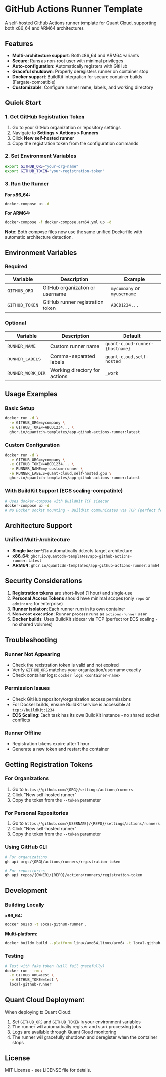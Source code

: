 # GitHub Actions Runner Template

A self-hosted GitHub Actions runner template for Quant Cloud, supporting both x86_64 and ARM64 architectures.

## Features

- **Multi-architecture support**: Both x86_64 and ARM64 variants
- **Secure**: Runs as non-root user with minimal privileges
- **Auto-configuration**: Automatically registers with GitHub
- **Graceful shutdown**: Properly deregisters runner on container stop
- **Docker support**: BuildKit integration for secure container builds (Fargate-compatible)
- **Customizable**: Configure runner name, labels, and working directory

## Quick Start

### 1. Get GitHub Registration Token

1. Go to your GitHub organization or repository settings
2. Navigate to **Settings > Actions > Runners**
3. Click **New self-hosted runner**
4. Copy the registration token from the configuration commands

### 2. Set Environment Variables

```bash
export GITHUB_ORG="your-org-name"
export GITHUB_TOKEN="your-registration-token"
```

### 3. Run the Runner

**For x86_64:**
```bash
docker-compose up -d
```

**For ARM64:**
```bash
docker-compose -f docker-compose.arm64.yml up -d
```

**Note**: Both compose files now use the same unified Dockerfile with automatic architecture detection.

## Environment Variables

### Required

| Variable | Description | Example |
|----------|-------------|---------|
| `GITHUB_ORG` | GitHub organization or username | `mycompany` or `myusername` |
| `GITHUB_TOKEN` | GitHub runner registration token | `ABCD1234...` |

### Optional

| Variable | Description | Default |
|----------|-------------|---------|
| `RUNNER_NAME` | Custom runner name | `quant-cloud-runner-{hostname}` |
| `RUNNER_LABELS` | Comma-separated labels | `quant-cloud,self-hosted` |
| `RUNNER_WORK_DIR` | Working directory for actions | `_work` |

## Usage Examples

### Basic Setup
```bash
docker run -d \
  -e GITHUB_ORG=mycompany \
  -e GITHUB_TOKEN=ABCD1234... \
  ghcr.io/quantcdn-templates/app-github-actions-runner:latest
```

### Custom Configuration
```bash
docker run -d \
  -e GITHUB_ORG=mycompany \
  -e GITHUB_TOKEN=ABCD1234... \
  -e RUNNER_NAME=my-custom-runner \
  -e RUNNER_LABELS=quant-cloud,self-hosted,gpu \
  ghcr.io/quantcdn-templates/app-github-actions-runner:latest
```

### With BuildKit Support (ECS scaling-compatible)
```bash
# Uses docker-compose with BuildKit TCP sidecar
docker-compose up -d
# No Docker socket mounting - BuildKit communicates via TCP (perfect for ECS scaling)
```

## Architecture Support

### Unified Multi-Architecture
- **Single `Dockerfile`** automatically detects target architecture
- **x86_64**: `ghcr.io/quantcdn-templates/app-github-actions-runner:latest`
- **ARM64**: `ghcr.io/quantcdn-templates/app-github-actions-runner:arm64`

## Security Considerations

1. **Registration tokens** are short-lived (1 hour) and single-use
2. **Personal Access Tokens** should have minimal scopes (only `repo` or `admin:org` for enterprise)
3. **Runner isolation**: Each runner runs in its own container
4. **Non-root execution**: Runner process runs as `actions-runner` user
5. **Docker builds**: Uses BuildKit sidecar via TCP (perfect for ECS scaling - no shared volumes)

## Troubleshooting

### Runner Not Appearing
- Check the registration token is valid and not expired
- Verify `GITHUB_ORG` matches your organization/username exactly
- Check container logs: `docker logs <container-name>`

### Permission Issues
- Check GitHub repository/organization access permissions
- For Docker builds, ensure BuildKit service is accessible at `tcp://buildkit:1234`
- **ECS Scaling**: Each task has its own BuildKit instance - no shared socket conflicts

### Runner Offline
- Registration tokens expire after 1 hour
- Generate a new token and restart the container

## Getting Registration Tokens

### For Organizations
1. Go to `https://github.com/{ORG}/settings/actions/runners`
2. Click "New self-hosted runner"
3. Copy the token from the `--token` parameter

### For Personal Repositories
1. Go to `https://github.com/{USERNAME}/{REPO}/settings/actions/runners`
2. Click "New self-hosted runner"
3. Copy the token from the `--token` parameter

### Using GitHub CLI
```bash
# For organizations
gh api orgs/{ORG}/actions/runners/registration-token

# For repositories  
gh api repos/{OWNER}/{REPO}/actions/runners/registration-token
```

## Development

### Building Locally

**x86_64:**
```bash
docker build -t local-github-runner .
```

**Multi-platform:**
```bash
docker buildx build --platform linux/amd64,linux/arm64 -t local-github-runner .
```

### Testing
```bash
# Test with fake token (will fail gracefully)
docker run --rm \
  -e GITHUB_ORG=test \
  -e GITHUB_TOKEN=test \
  local-github-runner
```

## Quant Cloud Deployment

When deploying to Quant Cloud:

1. Set `GITHUB_ORG` and `GITHUB_TOKEN` in your environment variables
2. The runner will automatically register and start processing jobs
3. Logs are available through Quant Cloud monitoring
4. The runner will gracefully shutdown and deregister when the container stops

## License

MIT License - see LICENSE file for details.